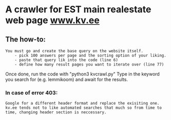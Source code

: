# A crawler for EST main realestate web page www.kv.ee

## The how-to:
    You must go and create the base query on the website itself.
        - pick 100 answers per page and the sorting option of your liking.
        - paste that query lik into the code (line 6)
        - define how many result pages you want to iterate over (line 77)

Once done, run the code with "python3 kvcrawl.py"
Type in the keyword you search for (e.g. lemmikoom) and await for the results.

### In case of error 403:
    Google for a different header format and replace the exisiting one. kv.ee tends not to like automated searches that much so from time to time, changing header section is neccessary.